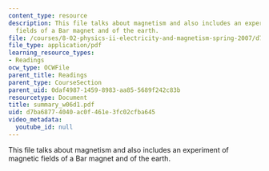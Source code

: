 ```yaml
---
content_type: resource
description: This file talks about magnetism and also includes an experiment of magnetic
  fields of a Bar magnet and of the earth.
file: /courses/8-02-physics-ii-electricity-and-magnetism-spring-2007/d7ba68774040ac0f461e3fc02cfba645_summary_w06d1.pdf
file_type: application/pdf
learning_resource_types:
- Readings
ocw_type: OCWFile
parent_title: Readings
parent_type: CourseSection
parent_uid: 0daf4987-1459-8983-aa85-5689f242c83b
resourcetype: Document
title: summary_w06d1.pdf
uid: d7ba6877-4040-ac0f-461e-3fc02cfba645
video_metadata:
  youtube_id: null
---
```

This file talks about magnetism and also includes an experiment of magnetic fields of a Bar magnet and of the earth.

